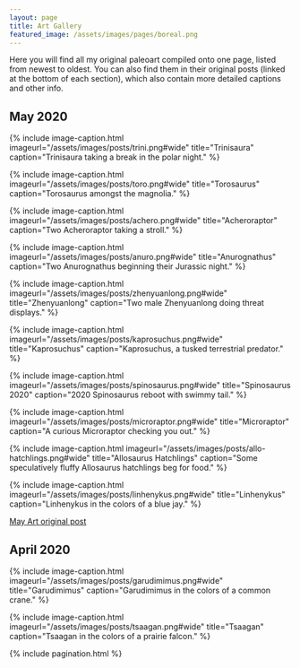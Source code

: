 ```yaml
---
layout: page
title: Art Gallery
featured_image: /assets/images/pages/boreal.png
---
```


Here you will find all my original paleoart compiled onto one page, listed from newest to oldest.  You can also find them in their original posts (linked at the bottom of each section), which also contain more detailed captions and other info.

## May 2020

{% include image-caption.html imageurl="/assets/images/posts/trini.png#wide" title="Trinisaura" caption="Trinisaura taking a break in the polar night." %}

{% include image-caption.html imageurl="/assets/images/posts/toro.png#wide" title="Torosaurus" caption="Torosaurus amongst the magnolia." %}

{% include image-caption.html imageurl="/assets/images/posts/achero.png#wide" title="Acheroraptor" caption="Two Acheroraptor taking a stroll." %}

{% include image-caption.html imageurl="/assets/images/posts/anuro.png#wide" title="Anurognathus" caption="Two Anurognathus beginning their Jurassic night." %}

{% include image-caption.html imageurl="/assets/images/posts/zhenyuanlong.png#wide" title="Zhenyuanlong" caption="Two male Zhenyuanlong doing threat displays." %}

{% include image-caption.html imageurl="/assets/images/posts/kaprosuchus.png#wide" title="Kaprosuchus" caption="Kaprosuchus, a tusked terrestrial predator." %}

{% include image-caption.html imageurl="/assets/images/posts/spinosaurus.png#wide" title="Spinosaurus 2020" caption="2020 Spinosaurus reboot with swimmy tail." %}

{% include image-caption.html imageurl="/assets/images/posts/microraptor.png#wide" title="Microraptor" caption="A curious Microraptor checking you out." %}

{% include image-caption.html imageurl="/assets/images/posts/allo-hatchlings.png#wide" title="Allosaurus Hatchlings" caption="Some speculatively fluffy Allosaurus hatchlings beg for food." %}

{% include image-caption.html imageurl="/assets/images/posts/linhenykus.png#wide" title="Linhenykus" caption="Linhenykus in the colors of a blue jay." %}

[May Art original post](https://obscuredinosaurfacts.com/blog/post/2020/05/23/mayart.html)

## April 2020

{% include image-caption.html imageurl="/assets/images/posts/garudimimus.png#wide" title="Garudimimus" caption="Garudimimus in the colors of a common crane." %}

{% include image-caption.html imageurl="/assets/images/posts/tsaagan.png#wide" title="Tsaagan" caption="Tsaagan in the colors of a prairie falcon." %}

{% include pagination.html %}
